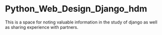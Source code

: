 # Python_Web_Design_Django_hdm
This is a space for noting valuable information in the study of django as well as sharing experience with partners.
